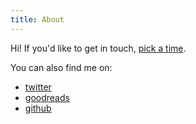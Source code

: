 ```yaml
---
title: About
---
```


Hi! If you'd like to get in touch, [pick a time](https://contini.co/chat).

You can also find me on:
- [twitter](https://twitter.com/jcontini)
- [goodreads](https://www.goodreads.com/user/show/26631647-joe-contini)
- [github](https://github.com/jcontini)